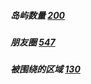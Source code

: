 ##### 岛屿数量 [200](https://leetcode-cn.com/problems/number-of-islands/)

##### 朋友圈 [547](https://leetcode-cn.com/problems/friend-circles/)

##### 被围绕的区域 [130](https://leetcode-cn.com/problems/surrounded-regions/)


